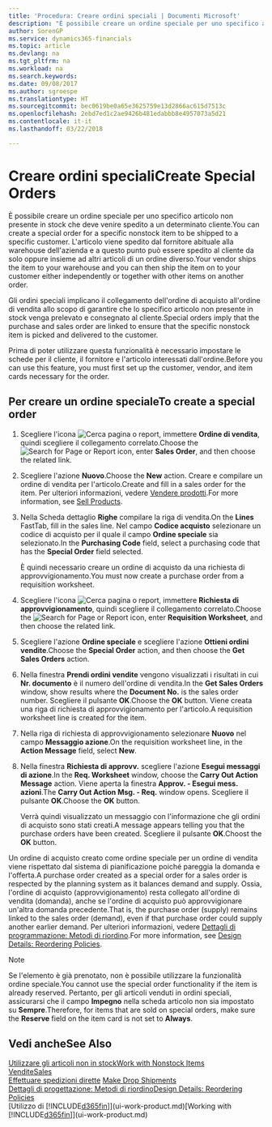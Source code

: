 ```yaml
---
title: 'Procedura: Creare ordini speciali | Documenti Microsoft'
description: "È possibile creare un ordine speciale per uno specifico articolo non presente in stock che deve venire spedito a un determinato cliente. L'articolo viene spedito dal fornitore abituale alla warehouse dell'azienda e a questo punto può essere spedito al cliente da solo oppure insieme ad altri articoli di un ordine diverso."
author: SorenGP
ms.service: dynamics365-financials
ms.topic: article
ms.devlang: na
ms.tgt_pltfrm: na
ms.workload: na
ms.search.keywords: 
ms.date: 09/08/2017
ms.author: sgroespe
ms.translationtype: HT
ms.sourcegitcommit: bec0619be0a65e3625759e13d2866ac615d7513c
ms.openlocfilehash: 2ebd7ed1c2ae9426b481edabbb8e4957073a5d21
ms.contentlocale: it-it
ms.lasthandoff: 03/22/2018

---
```

# <a name="create-special-orders"></a><span data-ttu-id="6f5de-104">Creare ordini speciali</span><span class="sxs-lookup"><span data-stu-id="6f5de-104">Create Special Orders</span></span>
<span data-ttu-id="6f5de-105">È possibile creare un ordine speciale per uno specifico articolo non presente in stock che deve venire spedito a un determinato cliente.</span><span class="sxs-lookup"><span data-stu-id="6f5de-105">You can create a special order for a specific nonstock item to be shipped to a specific customer.</span></span> <span data-ttu-id="6f5de-106">L'articolo viene spedito dal fornitore abituale alla warehouse dell'azienda e a questo punto può essere spedito al cliente da solo oppure insieme ad altri articoli di un ordine diverso.</span><span class="sxs-lookup"><span data-stu-id="6f5de-106">Your vendor ships the item to your warehouse and you can then ship the item on to your customer either independently or together with other items on another order.</span></span>  

<span data-ttu-id="6f5de-107">Gli ordini speciali implicano il collegamento dell'ordine di acquisto all'ordine di vendita allo scopo di garantire che lo specifico articolo non presente in stock venga prelevato e consegnato al cliente.</span><span class="sxs-lookup"><span data-stu-id="6f5de-107">Special orders imply that the purchase and sales order are linked to ensure that the specific nonstock item is picked and delivered to the customer.</span></span>  

<span data-ttu-id="6f5de-108">Prima di poter utilizzare questa funzionalità è necessario impostare le schede per il cliente, il fornitore e l'articolo interessati dall'ordine.</span><span class="sxs-lookup"><span data-stu-id="6f5de-108">Before you can use this feature, you must first set up the customer, vendor, and item cards necessary for the order.</span></span>  

## <a name="to-create-a-special-order"></a><span data-ttu-id="6f5de-109">Per creare un ordine speciale</span><span class="sxs-lookup"><span data-stu-id="6f5de-109">To create a special order</span></span>  
1.  <span data-ttu-id="6f5de-110">Scegliere l'icona ![Cerca pagina o report](media/ui-search/search_small.png "icona Cerca pagina o report"), immettere **Ordine di vendita**, quindi scegliere il collegamento correlato.</span><span class="sxs-lookup"><span data-stu-id="6f5de-110">Choose the ![Search for Page or Report](media/ui-search/search_small.png "Search for Page or Report icon") icon, enter **Sales Order**, and then choose the related link.</span></span>  
2. <span data-ttu-id="6f5de-111">Scegliere l'azione **Nuovo**.</span><span class="sxs-lookup"><span data-stu-id="6f5de-111">Choose the **New** action.</span></span> <span data-ttu-id="6f5de-112">Creare e compilare un  ordine di vendita per l'articolo.</span><span class="sxs-lookup"><span data-stu-id="6f5de-112">Create and fill in a  sales order for the item.</span></span> <span data-ttu-id="6f5de-113">Per ulteriori informazioni, vedere [Vendere prodotti](sales-how-sell-products.md).</span><span class="sxs-lookup"><span data-stu-id="6f5de-113">For more information, see [Sell Products](sales-how-sell-products.md).</span></span>
3.  <span data-ttu-id="6f5de-114">Nella Scheda dettaglio **Righe** compilare la riga di vendita.</span><span class="sxs-lookup"><span data-stu-id="6f5de-114">On the **Lines** FastTab, fill in the sales line.</span></span> <span data-ttu-id="6f5de-115">Nel campo **Codice acquisto** selezionare un codice di acquisto per il quale il campo **Ordine speciale** sia selezionato.</span><span class="sxs-lookup"><span data-stu-id="6f5de-115">In the **Purchasing Code** field, select a purchasing code that has the **Special Order** field selected.</span></span>

    <span data-ttu-id="6f5de-116">È quindi necessario creare un ordine di acquisto da una richiesta di approvvigionamento.</span><span class="sxs-lookup"><span data-stu-id="6f5de-116">You must now create a purchase order from a requisition worksheet.</span></span>  
4. <span data-ttu-id="6f5de-117">Scegliere l'icona ![Cerca pagina o report](media/ui-search/search_small.png "icona Cerca pagina o report"), immettere **Richiesta di approvvigionamento**, quindi scegliere il collegamento correlato.</span><span class="sxs-lookup"><span data-stu-id="6f5de-117">Choose the ![Search for Page or Report](media/ui-search/search_small.png "Search for Page or Report icon") icon, enter **Requisition Worksheet**, and then choose the related link.</span></span>  
5. <span data-ttu-id="6f5de-118">Scegliere l'azione **Ordine speciale** e scegliere l'azione **Ottieni ordini vendite**.</span><span class="sxs-lookup"><span data-stu-id="6f5de-118">Choose the **Special Order** action, and then choose the **Get Sales Orders** action.</span></span>  
6.  <span data-ttu-id="6f5de-119">Nella finestra **Prendi ordini vendite** vengono visualizzati i risultati in cui **Nr. documento** è il numero dell'ordine di vendita.</span><span class="sxs-lookup"><span data-stu-id="6f5de-119">In the **Get Sales Orders** window, show results where the **Document No.** is the sales order number.</span></span> <span data-ttu-id="6f5de-120">Scegliere il pulsante **OK**.</span><span class="sxs-lookup"><span data-stu-id="6f5de-120">Choose the **OK** button.</span></span> <span data-ttu-id="6f5de-121">Viene creata una riga di richiesta di approvvigionamento per l'articolo.</span><span class="sxs-lookup"><span data-stu-id="6f5de-121">A requisition worksheet line is created for the item.</span></span>  
7.  <span data-ttu-id="6f5de-122">Nella riga di richiesta di approvvigionamento selezionare **Nuovo** nel campo **Messaggio azione**.</span><span class="sxs-lookup"><span data-stu-id="6f5de-122">On the requisition worksheet line, in the **Action Message** field, select **New**.</span></span>  
8.  <span data-ttu-id="6f5de-123">Nella finestra **Richiesta di approvv.** scegliere l'azione **Esegui messaggi di azione**.</span><span class="sxs-lookup"><span data-stu-id="6f5de-123">In the **Req. Worksheet** window, choose the **Carry Out Action Message** action.</span></span> <span data-ttu-id="6f5de-124">Viene aperta la finestra **Approv. - Esegui mess. azioni**.</span><span class="sxs-lookup"><span data-stu-id="6f5de-124">The **Carry Out Action Msg. - Req.** window opens.</span></span> <span data-ttu-id="6f5de-125">Scegliere il pulsante **OK**.</span><span class="sxs-lookup"><span data-stu-id="6f5de-125">Choose the **OK** button.</span></span>  

    <span data-ttu-id="6f5de-126">Verrà quindi visualizzato un messaggio con l'informazione che gli ordini di acquisto sono stati creati.</span><span class="sxs-lookup"><span data-stu-id="6f5de-126">A message appears telling you that the purchase orders have been created.</span></span> <span data-ttu-id="6f5de-127">Scegliere il pulsante **OK**.</span><span class="sxs-lookup"><span data-stu-id="6f5de-127">Choost the **OK** button.</span></span>  

<span data-ttu-id="6f5de-128">Un ordine di acquisto creato come ordine speciale per un ordine di vendita viene rispettato dal sistema di pianificazione poiché pareggia la domanda e l'offerta.</span><span class="sxs-lookup"><span data-stu-id="6f5de-128">A purchase order created as a special order for a sales order is respected by the planning system as it balances demand and supply.</span></span> <span data-ttu-id="6f5de-129">Ossia, l'ordine di acquisto (approvvigionamento) resta collegato all'ordine di vendita (domanda), anche se l'ordine di acquisto può approvvigionare un'altra domanda precedente.</span><span class="sxs-lookup"><span data-stu-id="6f5de-129">That is, the purchase order (supply) remains linked to the sales order (demand), even if that purchase order could supply another earlier demand.</span></span> <span data-ttu-id="6f5de-130">Per ulteriori informazioni, vedere [Dettagli di programmazione: Metodi di riordino](design-details-reservation-order-tracking-and-action-messaging.md).</span><span class="sxs-lookup"><span data-stu-id="6f5de-130">For more information, see [Design Details: Reordering Policies](design-details-reservation-order-tracking-and-action-messaging.md).</span></span>  

> [!NOTE]  
>  <span data-ttu-id="6f5de-131">Se l'elemento è già prenotato, non è possibile utilizzare la funzionalità ordine speciale.</span><span class="sxs-lookup"><span data-stu-id="6f5de-131">You cannot use the special order functionality if the item is already reserved.</span></span> <span data-ttu-id="6f5de-132">Pertanto, per gli articoli venduti in ordini speciali, assicurarsi che il campo **Impegno** nella scheda articolo non sia impostato su **Sempre**.</span><span class="sxs-lookup"><span data-stu-id="6f5de-132">Therefore, for items that are sold on special orders, make sure the **Reserve** field on the item card is not set to **Always**.</span></span>  

## <a name="see-also"></a><span data-ttu-id="6f5de-133">Vedi anche</span><span class="sxs-lookup"><span data-stu-id="6f5de-133">See Also</span></span>  
[<span data-ttu-id="6f5de-134">Utilizzare gli articoli non in stock</span><span class="sxs-lookup"><span data-stu-id="6f5de-134">Work with Nonstock Items</span></span>](inventory-how-work-nonstock-items.md)  
[<span data-ttu-id="6f5de-135">Vendite</span><span class="sxs-lookup"><span data-stu-id="6f5de-135">Sales</span></span>](sales-manage-sales.md)  
<span data-ttu-id="6f5de-136">[Effettuare spedizioni dirette](sales-how-drop-shipment.md) </span><span class="sxs-lookup"><span data-stu-id="6f5de-136">[Make Drop Shipments](sales-how-drop-shipment.md) </span></span>  
[<span data-ttu-id="6f5de-137">Dettagli di progettazione: Metodi di riordino</span><span class="sxs-lookup"><span data-stu-id="6f5de-137">Design Details: Reordering Policies</span></span>](design-details-reservation-order-tracking-and-action-messaging.md)  
<span data-ttu-id="6f5de-138">[Utilizzo di [!INCLUDE[d365fin](includes/d365fin_md.md)]](ui-work-product.md)</span><span class="sxs-lookup"><span data-stu-id="6f5de-138">[Working with [!INCLUDE[d365fin](includes/d365fin_md.md)]](ui-work-product.md)</span></span>

